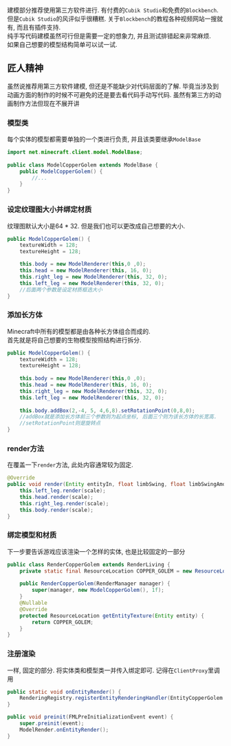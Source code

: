 建模部分推荐使用第三方软件进行. 有付费的`Cubik Studio`和免费的`Blockbench`.
但是`Cubik Studio`的风评似乎很糟糕.
关于`Blockbench`的教程各种视频网站一搜就有, 而且有插件支持.\
纯手写代码建模虽然可行但是需要一定的想象力, 并且测试排错起来非常麻烦.\
如果自己想要的模型结构简单可以试一试.

## 匠人精神
虽然说推荐用第三方软件建模, 但还是不能缺少对代码层面的了解. 毕竟当涉及到动画方面的制作的时候不可避免的还是要去看代码手动写代码. 虽然有第三方的动画制作方法但现在不展开讲

### 模型类
每个实体的模型都需要单独的一个类进行负责, 并且该类要继承`ModelBase`
```java
import net.minecraft.client.model.ModelBase;  
  
public class ModelCopperGolem extends ModelBase {  
    public ModelCopperGolem() {  
        //...  
    }  
}
```

### 设定纹理图大小并绑定材质
纹理图默认大小是64 * 32. 但是我们也可以更改成自己想要的大小.
```java
public ModelCopperGolem() {  
    textureWidth = 128;  
    textureHeight = 128;

	this.body = new ModelRenderer(this,0 ,0);  
	this.head = new ModelRenderer(this, 16, 0);  
	this.right_leg = new ModelRenderer(this, 32, 0);  
	this.left_leg = new ModelRenderer(this, 32, 0);
    //后面两个参数是设定材质框选大小 
}
```

### 添加长方体
Minecraft中所有的模型都是由各种长方体组合而成的\.\
首先就是将自己想要的生物模型按照结构进行拆分. 
```java
public ModelCopperGolem() {  
    textureWidth = 128;  
    textureHeight = 128;  
  
    this.body = new ModelRenderer(this,0 ,0);  
    this.head = new ModelRenderer(this, 16, 0);  
    this.right_leg = new ModelRenderer(this, 32, 0);  
    this.left_leg = new ModelRenderer(this, 32, 0);  
  
    this.body.addBox(2,-4, 5, 4,6,8).setRotationPoint(0,8,0);
    //addBox就是添加长方体前三个参数则为起点坐标, 后面三个则为该长方体的长宽高.
    //setRotationPoint则是旋转点
}
```

### render方法
在覆盖一下`render`方法, 此处内容通常较为固定.
```java
@Override  
public void render(Entity entityIn, float limbSwing, float limbSwingAmount, float ageInTicks, float netHeadYaw, float headPitch, float scale) {  
    this.left_leg.render(scale);  
    this.head.render(scale);  
    this.right_leg.render(scale);  
    this.body.render(scale);  
}
```

### 绑定模型和材质
下一步要告诉游戏应该渲染一个怎样的实体, 也是比较固定的一部分
```java
public class RenderCopperGolem extends RenderLiving {  
    private static final ResourceLocation COPPER_GOLEM = new ResourceLocation(Testmod.MOD_ID + ":textures/entity/copper_golem" + EntityCopperGolem.ID + ".png");  
  
    public RenderCopperGolem(RenderManager manager) {  
        super(manager, new ModelCopperGolem(), 1f);  
    }  
    @Nullable  
    @Override    
    protected ResourceLocation getEntityTexture(Entity entity) {  
        return COPPER_GOLEM;  
    }
}
```

### 注册渲染
一样, 固定的部分. 将实体类和模型类一并传入绑定即可. 记得在`ClientProxy`里调用
```java
public static void onEntityRender() {  
    RenderingRegistry.registerEntityRenderingHandler(EntityCopperGolem.class, RenderCopperGolem::new);  
}
```

```java
public void preinit(FMLPreInitializationEvent event) {  
    super.preinit(event);  
    ModelRender.onEntityRender();  
}
```
